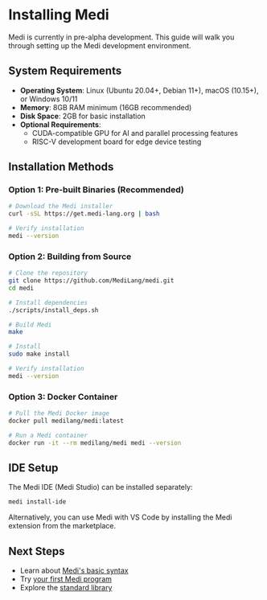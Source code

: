 # Installing Medi

Medi is currently in pre-alpha development. This guide will walk you through setting up the Medi development environment.

## System Requirements

* **Operating System**: Linux (Ubuntu 20.04+, Debian 11+), macOS (10.15+), or Windows 10/11
* **Memory**: 8GB RAM minimum (16GB recommended)
* **Disk Space**: 2GB for basic installation
* **Optional Requirements**:
  * CUDA-compatible GPU for AI and parallel processing features
  * RISC-V development board for edge device testing

## Installation Methods

### Option 1: Pre-built Binaries (Recommended)

```bash
# Download the Medi installer
curl -sSL https://get.medi-lang.org | bash

# Verify installation
medi --version
```

### Option 2: Building from Source

```bash
# Clone the repository
git clone https://github.com/MediLang/medi.git
cd medi

# Install dependencies
./scripts/install_deps.sh

# Build Medi
make

# Install
sudo make install

# Verify installation
medi --version
```

### Option 3: Docker Container

```bash
# Pull the Medi Docker image
docker pull medilang/medi:latest

# Run a Medi container
docker run -it --rm medilang/medi medi --version
```

## IDE Setup

The Medi IDE (Medi Studio) can be installed separately:

```bash
medi install-ide
```

Alternatively, you can use Medi with VS Code by installing the Medi extension from the marketplace.

## Next Steps

* Learn about [Medi's basic syntax](basic-syntax.md)
* Try [your first Medi program](first-program.md)
* Explore the [standard library](../reference/standard-library.md)
